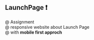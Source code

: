 ## LaunchPage ❗
@ Assignment <br>
@ responsive website about Launch Page <br>
@ with **mobile first approch** <br>

